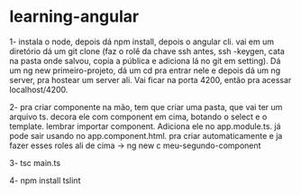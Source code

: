 # learning-angular
1- 
instala o node, depois dá npm install, depois o angular cli. vai em um diretório dá um git clone (faz o rolê da chave ssh antes, ssh -keygen, cata na pasta onde salvou, copia a pública e adiciona lá no git em setting). Dá um ng new primeiro-projeto, dá um cd pra entrar nele e depois dá um ng server, pra hostear um server ali. Vai ficar na porta 4200, então pra acessar localhost/4200.

2-
pra criar componente na mão, tem que criar uma pasta, que vai ter um arquivo ts. decora ele com component em cima, botando o select e o template. lembrar importar component. Adiciona ele no app.module.ts. já pode sair usando no app.component.html. pra criar automaticamente e ja fazer esses roles ali de cima -> ng new c meu-segundo-component

3-
tsc main.ts

4-
npm install tslint

